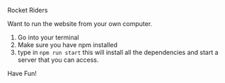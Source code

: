 Rocket Riders

Want to run the website from your own computer.

1. Go into your terminal  
2. Make sure you have npm installed
3. type in `npm run start` this will install all the dependencies and start a server that you can access.

Have Fun!